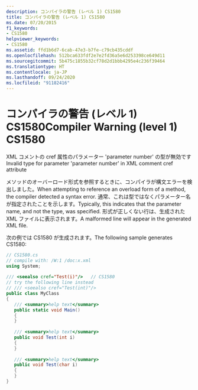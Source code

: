 ```yaml
---
description: コンパイラの警告 (レベル 1) CS1580
title: コンパイラの警告 (レベル 1) CS1580
ms.date: 07/20/2015
f1_keywords:
- CS1580
helpviewer_keywords:
- CS1580
ms.assetid: ffd1b6d7-6cab-47e3-b7fe-c79cb435cddf
ms.openlocfilehash: 512bca633fdf2e7e2fd36a5e6d253398ce649d11
ms.sourcegitcommit: 5b475c1855b32cf78d2d1bbb4295e4c236f39464
ms.translationtype: HT
ms.contentlocale: ja-JP
ms.lasthandoff: 09/24/2020
ms.locfileid: "91182416"
---
```

# <a name="compiler-warning-level-1-cs1580"></a><span data-ttu-id="b1930-103">コンパイラの警告 (レベル 1) CS1580</span><span class="sxs-lookup"><span data-stu-id="b1930-103">Compiler Warning (level 1) CS1580</span></span>

<span data-ttu-id="b1930-104">XML コメントの cref 属性のパラメーター 'parameter number' の型が無効です</span><span class="sxs-lookup"><span data-stu-id="b1930-104">Invalid type for parameter 'parameter number' in XML comment cref attribute</span></span>  
  
 <span data-ttu-id="b1930-105">メソッドのオーバーロード形式を参照するときに、コンパイラが構文エラーを検出しました。</span><span class="sxs-lookup"><span data-stu-id="b1930-105">When attempting to reference an overload form of a method, the compiler detected a syntax error.</span></span> <span data-ttu-id="b1930-106">通常、これは型ではなくパラメーター名が指定されたことを示します。</span><span class="sxs-lookup"><span data-stu-id="b1930-106">Typically, this indicates that the parameter name, and not the type, was specified.</span></span> <span data-ttu-id="b1930-107">形式が正しくない行は、生成された XML ファイルに表示されます。</span><span class="sxs-lookup"><span data-stu-id="b1930-107">A malformed line will appear in the generated XML file.</span></span>  
  
 <span data-ttu-id="b1930-108">次の例では CS1580 が生成されます。</span><span class="sxs-lookup"><span data-stu-id="b1930-108">The following sample generates CS1580:</span></span>  
  
```csharp  
// CS1580.cs  
// compile with: /W:1 /doc:x.xml  
using System;  
  
/// <seealso cref="Test(i)"/>   // CS1580  
// try the following line instead  
// /// <seealso cref="Test(int)"/>  
public class MyClass  
{  
   /// <summary>help text</summary>  
   public static void Main()  
   {  
   }  
  
   /// <summary>help text</summary>  
   public void Test(int i)  
   {  
   }  
  
   /// <summary>help text</summary>  
   public void Test(char i)  
   {  
   }  
}  
```
